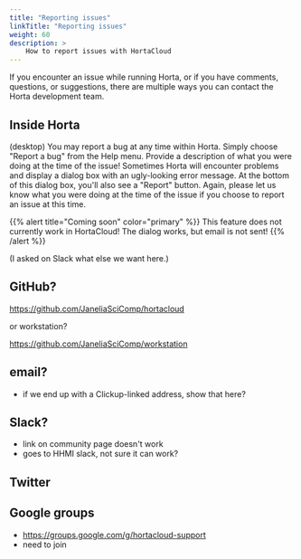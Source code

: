 ```yaml
---
title: "Reporting issues"
linkTitle: "Reporting issues"
weight: 60
description: >
    How to report issues with HortaCloud
---
```


If you encounter an issue while running Horta, or if you have comments, questions, or suggestions, there are multiple ways you can contact the Horta development team.

## Inside Horta

(desktop) You may report a bug at any time within Horta. Simply choose "Report a bug" from the Help menu. Provide a description of what you were doing at the time of the issue! Sometimes Horta will encounter problems and display a dialog box with an ugly-looking error message. At the bottom of this dialog box, you'll also see a "Report" button. Again, please let us know what you were doing at the time of the issue if you choose to report an issue at this time.

{{% alert title="Coming soon" color="primary" %}}
This feature does not currently work in HortaCloud! The dialog works, but email is not sent!
{{% /alert %}}



(I asked on Slack what else we want here.)



## GitHub?

https://github.com/JaneliaSciComp/hortacloud

or workstation?

https://github.com/JaneliaSciComp/workstation


## email?

- if we end up with a Clickup-linked address, show that here?


## Slack?
- link on community page doesn't work
- goes to HHMI slack, not sure it can work?


## Twitter



## Google groups

- https://groups.google.com/g/hortacloud-support
- need to join

